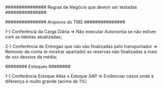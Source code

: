 ############### Regras de Negócio que devem ser testadas ###############


###############
Arquivos do TMS
###############

1-) Conferência da Carga Diária => Não executar Autonomia se não estiver com as tabelas atualizadas;

2-) Conferência de Entregas que não são finalizadas pelo transportador => Remover da conta (e mostrar apartado) as reservas não finalizadas a mais de xxx desvios da média;

########
Estoques
########

1-) Conferência Estoque Atlas x Estoque SAP => Evidenciar casos onde a diferença é muito grande (acima de 1%)

